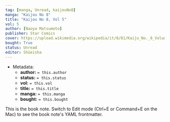 ```yaml
---
tag: [manga, Unread, kaijouNo8]
manga: "Kaijou No 8"
title: "Kaijou No 8, Vol 5"
vol: 5
author: [Naoya Matsumoto]
publisher: Star Comics
cover: https://upload.wikimedia.org/wikipedia/it/8/81/Kaiju_No._8_Volume_1.jpg
bought: True
status: Unread
editor: Shūeisha
---
```


- Metadata:
    - **author:** `= this.author`
    - **status:** `= this.status`
    - **vol:** `= this.vol`
    - **title:** `= this.title`
    - **manga:** `= this.manga`
    - **bought:** `= this.bought`

This is the book note. Switch to Edit mode (Ctrl+E or Command+E on the Mac) to see the book note's YAML frontmatter.